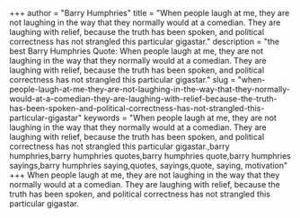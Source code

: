 +++
author = "Barry Humphries"
title = "When people laugh at me, they are not laughing in the way that they normally would at a comedian. They are laughing with relief, because the truth has been spoken, and political correctness has not strangled this particular gigastar."
description = "the best Barry Humphries Quote: When people laugh at me, they are not laughing in the way that they normally would at a comedian. They are laughing with relief, because the truth has been spoken, and political correctness has not strangled this particular gigastar."
slug = "when-people-laugh-at-me-they-are-not-laughing-in-the-way-that-they-normally-would-at-a-comedian-they-are-laughing-with-relief-because-the-truth-has-been-spoken-and-political-correctness-has-not-strangled-this-particular-gigastar"
keywords = "When people laugh at me, they are not laughing in the way that they normally would at a comedian. They are laughing with relief, because the truth has been spoken, and political correctness has not strangled this particular gigastar.,barry humphries,barry humphries quotes,barry humphries quote,barry humphries sayings,barry humphries saying,quotes, sayings,quote, saying, motivation"
+++
When people laugh at me, they are not laughing in the way that they normally would at a comedian. They are laughing with relief, because the truth has been spoken, and political correctness has not strangled this particular gigastar.
